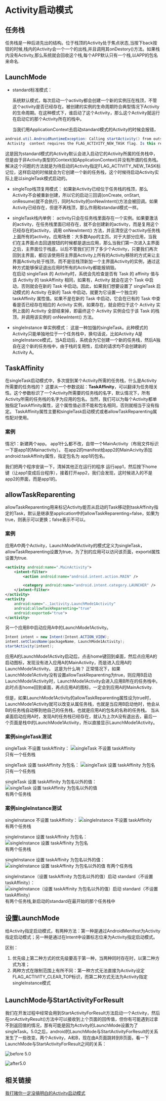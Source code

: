 
# Activity启动模式

## 任务栈
任务栈是一种后进先出的结构。位于栈顶的Activity处于焦点状态,当按下back按钮的时候,栈内的Activity会一个一个的出栈,并且调用其onDestory()方法。如果栈内没有Activity,那么系统就会回收这个栈,每个APP默认只有一个栈,以APP的包名来命名.


## LaunchMode
* standard标准模式：

  系统默认模式，每次启动一个activity都会创建一个新的实例压在栈顶，不管这个activity是否已经存在。被创建的实例的生命周期符合典型情况下Activity的生命周期。在这种模式下，谁启动了这个Activity，那么这个Activity就运行在启动它的那个Activity所在的栈中。

  当我们用ApplicationContext去启动standard模式的Activity的时候会报错，

```java
android.util.AndroidRuntimeException: Calling startActivity() from outside of an
 Activity  context requires the FLAG_ACTIVITY_NEW_TASK flag. Is this really what you want?
```
  这是因为standard模式的Activity默认会进入启动它的Activity所属的任务栈中，但是由于非Activity类型的Context(如ApplicationContext)并没有所谓的任务栈。解决这个问题的方法就是为待启动的Activity指定FLAG_ACTIVITY_NEW_TASK标记位，这样启动的时候就会为它创建一个新的任务栈，这个时候待启动Activity实际上是以singleTask模式启动的。

* singleTop栈顶复用模式：
  如果新Activity已经位于任务栈的栈顶，那么Activity不会被重新创建，所以它的启动三回调(onCreate, onStart, onResume)就不会执行，同时Activity的onNewIntent()方法会被回调。如果Activity已经存在，但是不再栈顶，那么作用和standard模式一样。

* singleTask栈内单例：
activity只会在任务栈里面存在一个实例。如果要激活的activity，在任务栈里面已经存在，就不会创建新的activity，而是复用这个已经存在的activity，调用 onNewIntent() 方法，并且清空这个activity任务栈上面所有的activity。应用场景：大多数App的主页。对于大部分应用，当我们在主界面点击回退按钮的时候都是退出应用，那么当我们第一次进入主界面之后，主界面位于栈底，以后不管我们打开了多少个Activity，只要我们再次回到主界面，都应该使用将主界面Activity上所有的Activity移除的方式来让主界面Activity处于栈顶，而不是往栈顶新加一个主界面Activity的实例，通过这种方式能够保证退出应用时所有的Activity都能报销毁。  
在启动 singleTask 的 Activity时，系统会先检查是否有 Task 的 affinity 值与该 Activity 的 taskAffinity 相同，如果有，Activity 就会在这个 Task 中启动，否则就会在新的 Task 中启动。因此，如果我们想要设置了 singleTask 启动模式的 Activity 在新的 Task 中启动，就要为它设置一个独立的 taskAffinity 属性值。如果不是在新的 Task 中启动，它会在已有的 Task 中查看是否已经存在相应的 Activity 实例，如果存在，就会把位于这个 Activity 实例上面的 Activity 全部结束掉，即最终这个 Activity 实例会位于该 Task 的栈顶，并调用该实例的 onNewIntent() 方法。

* singleInstance 单实例模式：
这是一种加强的singleTask。此种模式的Activity只能单独地位于一个任务栈中，换句话说，比如Activity A是singleInstance模式，当A启动后，系统会为它创建一个新的任务栈，然后A独自在这个新的任务栈中，由于栈的复用性，后续的请求均不会创建新的Activity A。

## TaskAffinity
在singleTask启动模式中，多次提到某个Activity所需的任务栈，什么是Activity所需要的任务栈的？
这要从一个参数说起：**TaskAffinity**，可以翻译为任务相关性。这个参数标识了一个Activity所需要的任务栈的名字，默认情况下，所有Activity所需的任务栈的名字为应用的包名。当然，我们可以为每个Activity都单独指定TaskAffinity属性，这个属性值必须不能和包名相同，否则就相当于没有指定。
TaskAffinity属性主要和singleTask启动模式或者allowTaskReparenting属性配对使用。

### 案例
情况1：新建两个app。
app1什么都不改，自带一个MainActivity（布局文件标识一下是app1的Mainactivity）。
在app2的manifest给app2的MainAcivity添加android:taskAffinity属性，指定包名为 app1的包名。

我们把两个程序安装一下，清掉其他正在运行的程序
运行app1，然后按下home键（让app1变成后台程序），接着打开app2，我们会发现，这时候进入的不是app2的界面，而是app1的。

## allowTaskReparenting
 allowTaskReparenting用来标记Activity能否从启动的Task移动到taskAffinity指定的Task，默认是继承至application中的allowTaskReparenting=false，如果为true，则表示可以更换；false表示不可以。

### 案例
应用A中两个Activity，LaunchMode1Activity的模式定义为singleTask，allowTaskReparenting设置为true，为了别的应用可以访问该页面，exportd属性设置为true.
```xml
<activity android:name=".MainActivity">
    <intent-filter>
        <action android:name="android.intent.action.MAIN" />

        <category android:name="android.intent.category.LAUNCHER" />
    </intent-filter>
</activity>
<activity
    android:name="._1activity.LaunchMode1Activity"
    android:allowTaskReparenting="true"
    android:exported="true">
</activity>
```
另一个应用B中启动应用A中的LaunchMode1Activity。
```Java
Intent intent = new Intent(Intent.ACTION_VIEW);
intent.setClassName(packageName, LaunchMode1Activity);
startActivity(intent);
```
应用A的LaunchMode1Activity启动后，点击home键回到桌面，然后点应用A的启动图标，发现没有进入应用A的MainActivity，而是进入应用A的LaunchMode1Activity。
这是为什么呐？
正常情况下，如果LaunchMode1Activity没有设置allowTaskReparenting为true，则应用B启动LaunchMode1Activity时，LaunchMode1Activity会进入应用B所在的任务栈中。此时点击home回到桌面，再点应用A的图标，一定会到应用A的MainActivity.

但是，如果LaunchMode1Activity的allowTaskReparenting属性设为true时，LaunchMode1Activity就可以改变从属任务栈，也就是当应用B启动他时，他会从B的任务栈自动移到他自己的任务栈，也就是应用A的包名的名称的任务栈。
当从桌面启动应用A时，发现A的任务栈已经存在，就认为上次A没有退出去，最后一个页面是栈中的LaunchMode1Activity，所以直接显示LaunchMode1Activity。


### 案例singleTask测试
singleTask 不设置 taskAffinity：
![singleTask 不设置 taskAffinity](https://imgs.babits.top/2017010852activity_single_task_without_task_affinity.png)   
只有一个任务栈  

singleTask 设置 taskAffinity 为包名：
![singleTask 设置 taskAffinity 为包名](https://imgs.babits.top/2017010884648activity_single_task_with_same_task_affinity.png)   
只有一个任务栈

singleTask 设置 taskAffinity 为包名以外的值：
![singleTask 设置 taskAffinity 为包名以外的值](https://imgs.babits.top/2017010879551activity_single_task_with_different_task_affinity.png)   
有两个任务栈

### 案例singleInstance测试
singleInstance 不设置 taskAffinity：
![singleInstance 不设置 taskAffinity](https://imgs.babits.top/2017011786410activity_single_instance_without_task_affinity.png)   
有两个任务栈

singleInstance 设置 taskAffinity 为包名：
![singleInstance 设置 taskAffinity 为包名](https://imgs.babits.top/2017011752729activity_single_instance_with_same_task_affinity.png)  
有两个任务栈

singleInstance 设置 taskAffinity 为包名以外的值：
![singleInstance 设置 taskAffinity 为包名以外的值](https://imgs.babits.top/2017011751645activity_single_instance_with_different_task_affinity.png)
有两个任务栈

singleInstance（设置 taskAffinity 为包名以外的值）启动 standard（不设置 taskAffinity）：
![singleInstance（设置 taskAffinity 为包名以外的值）启动 standard（不设置 taskAffinity）](https://imgs.babits.top/2017011751555single_instance_difftaskaff_launch_standard_notaskaff.png)
有两个任务栈,新启动的standard在最开始的那个任务栈中


## 设置LaunchMode
给Activity指定启动模式，有两种方法：第一种是通过AndroidMenifest为Activity指定启动模式；另一种是通过在Intent中设置标志位来为Activity指定启动模式。

区别：
1. 优先级上第二种方式的优先级要高于第一种，当两种同时存在时，以第二种方式为准；
2. 两种方式在限制范围上有所不同：第一种方式无法直接为Activity设定FLAG_ACTIVITY_CLEAR_TOP标识，而第二种方式无法为Activity指定singleInstance模式


## LaunchMode与StartActivityForResult

我们在开发过程中经常会用到StartActivityForResult方法启动一个Activity，然后在onActivityResult()方法中可以接收到上个页面的回传值，但你有可能遇到过拿不到返回值的情况，那有可能是因为Activity的LaunchMode设置为了singleTask。5.0之后，android的LaunchMode与StartActivityForResult的关系发生了一些改变。两个Activity，A和B，现在由A页面跳转到B页面，看一下LaunchMode与StartActivityForResult之间的关系：


![before 5.0](http://upload-images.jianshu.io/upload_images/1187237-144638fbf8298061.png?imageMogr2/auto-orient/strip%7CimageView2/2/w/1240)

![after5.0](http://upload-images.jianshu.io/upload_images/1187237-864d6df150cf2142.png?imageMogr2/auto-orient/strip%7CimageView2/2/w/1240)

## 相关链接
[我打赌你一定没搞明白的Activity启动模式](http://www.jianshu.com/p/2a9fcf3c11e4#)
